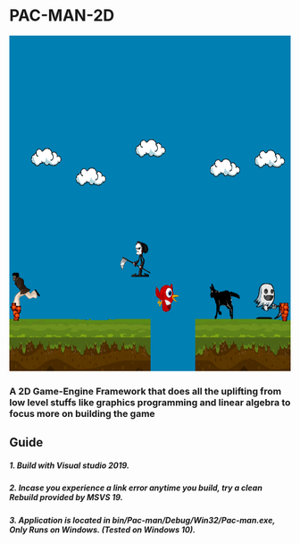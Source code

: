 # PAC-MAN-2D
<p align="center">
  <img width="800" height="600" src="Resources/Branding/Scene.png">
</p>

### A 2D Game-Engine Framework that does all the uplifting from low level stuffs like graphics programming and linear algebra to focus more on building the game

## Guide

##### 1. Build with Visual studio 2019.

##### 2. Incase you experience a link error anytime you build, try a clean Rebuild provided by MSVS 19.

##### 3. Application is located in bin/Pac-man/Debug/Win32/Pac-man.exe, Only Runs on Windows. (Tested on Windows 10).
